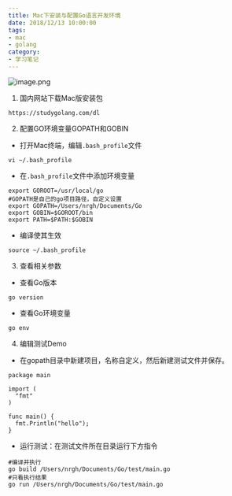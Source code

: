 ```yaml
---
title: Mac下安装与配置Go语言开发环境
date: 2018/12/13 10:00:00
tags: 
- mac
- golang
category: 
- 学习笔记
---
```


![image.png](http://p1.pstatp.com/large/pgc-image/132340be8ea24014a7e191ea66ce96b0)

1. 国内网站下载Mac版安装包
```
https://studygolang.com/dl
```
2. 配置GO环境变量GOPATH和GOBIN
- 打开Mac终端，编辑`.bash_profile`文件
<!-- more -->
```
vi ~/.bash_profile
```
- 在`.bash_profile`文件中添加环境变量
```
export GOROOT=/usr/local/go
#GOPATH是自己的go项目路径，自定义设置
export GOPATH=/Users/nrgh/Documents/Go
export GOBIN=$GOROOT/bin
export PATH=$PATH:$GOBIN
```
- 编译使其生效
```
source ~/.bash_profile
```

3. 查看相关参数
- 查看Go版本
```
go version
```
- 查看Go环境变量
```
go env
```
4. 编辑测试Demo
-   在gopath目录中新建项目，名称自定义，然后新建测试文件并保存。
```
package main
 
import (
  "fmt"
)
 
func main() {
  fmt.Println("hello");
}
```
- 运行测试：在测试文件所在目录运行下方指令
```
#编译并执行
go build /Users/nrgh/Documents/Go/test/main.go
#只看执行结果
go run /Users/nrgh/Documents/Go/test/main.go
```